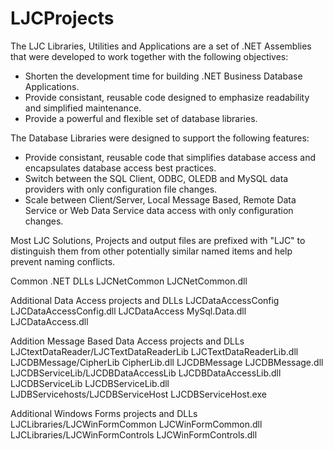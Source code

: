 # LJCProjects
The LJC Libraries, Utilities and Applications are a set of .NET Assemblies that were developed to work together with the following objectives:
  * Shorten the development time for building .NET Business Database Applications.
  * Provide consistant, reusable code designed to emphasize readability and simplified maintenance.
  * Provide a powerful and flexible set of database libraries.

The Database Libraries were designed to support the following features:
  * Provide consistant, reusable code that simplifies database access and encapsulates database access best practices.
  * Switch between the SQL Client, ODBC, OLEDB and MySQL data providers with only configuration file changes.
  * Scale between Client/Server, Local Message Based, Remote Data Service or Web Data Service data access with only configuration changes.

Most LJC Solutions, Projects and output files are prefixed with "LJC" to distinguish them from other potentially similar named items and help prevent naming conflicts.

Common .NET DLLs
LJCNetCommon
  LJCNetCommon.dll

Additional Data Access projects and DLLs
LJCDataAccessConfig
  LJCDataAccessConfig.dll
LJCDataAccess
  MySql.Data.dll
  LJCDataAccess.dll

Addition Message Based Data Access projects and DLLs
LJCtextDataReader/LJCTextDataReaderLib
  LJCTextDataReaderLib.dll
LJCDBMessage/CipherLib
  CipherLib.dll
LJCDBMessage
  LJCDBMessage.dll
LJCDBServiceLib/LJCDBDataAccessLib
  LJCDBDataAccessLib.dll
LJCDBServiceLib
  LJCDBServiceLib.dll
LJDBServicehosts/LJCDBServiceHost
  LJCDBServiceHost.exe

Additional Windows Forms projects and DLLs
LJCLibraries/LJCWinFormCommon
  LJCWinFormCommon.dll
LJCLibraries/LJCWinFormControls
  LJCWinFormControls.dll

